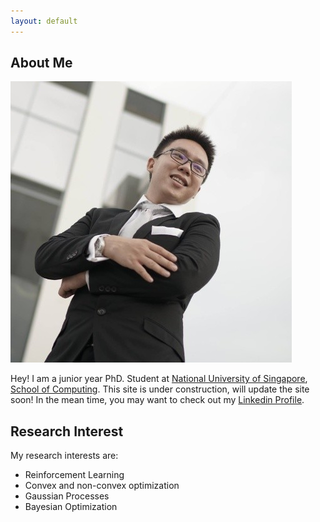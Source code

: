 ```yaml
---
layout: default
---
```


## About Me

<img class="profile-picture" src="profile-pic.png">

Hey! I am a junior year PhD. Student at [National University of Singapore](http://nus.edu.sg/), [School of Computing](https://www.comp.nus.edu.sg/). This site is under construction, will update the site soon! In the mean time, you may want to check out my [Linkedin Profile](https://www.linkedin.com/in/eric-han-lw/).

## Research Interest

My research interests are: 

* Reinforcement Learning
* Convex and non-convex optimization
* Gaussian Processes
* Bayesian Optimization

<!---
## Publications

1. F.Bar, J.Doe: Effects of having a placeholder of a name
2. S.Holmes, J.Watson: Consequences of living with a sociopath in London

## Typography

This is a [link](http://google.com). Something *italics* and something **bold**.

Here is a table

Year | Award | Category
-----|-------|--------
2014 | Emmy  | Won Outstanding Lead Actor in a miniseries or a movie
2015 | BAFTA | Nominated for Best Leading Actor for Sherlock
2014 | Satellite | Won Best Actor miniseries or television film

Here is a horizontal rule

---

Here is a blockquote

> To a great mind, nothing is little

## References

* Foo Bar: Head of Department, Placeholder Names, Lorem
* John Doe: Associate Professor, Department of Computer Science, Ipsum

-->
